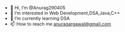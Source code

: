 - 👋 Hi, I’m @Anurag290405
- 👀 I’m interested in Web Development,DSA,Java,C++
- 🌱 I’m currently learning DSA
- 📫 How to reach me anuragargawal@gmail.com

<!---
Anurag290405/Anurag290405 is a ✨ special ✨ repository because its `README.md` (this file) appears on your GitHub profile.
You can click the Preview link to take a look at your changes.
--->
